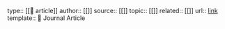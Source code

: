 type:: [[📝 article]]
author:: [[]] 
source:: [[]]
topic:: [[]]
related:: [[]]
url:: [link](https://papers.ssrn.com/abstract=4517702)
template:: 📝 Journal Article
